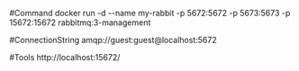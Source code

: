 #Command 
docker run -d --name my-rabbit -p 5672:5672 -p 5673:5673 -p 15672:15672 rabbitmq:3-management

#ConnectionString
amqp://guest:guest@localhost:5672

#Tools
http://localhost:15672/

